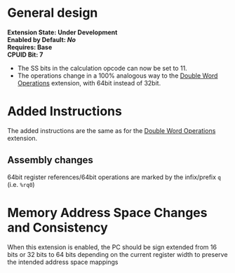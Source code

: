 # General design

**Extension State: Under Development**  
**Enabled by Default: *No***  
**Requires: Base**  
**CPUID Bit: 7**  

- The SS bits in the calculation opcode can now be set to 11.
- The operations change in a 100% analogous way to the [Double Word Operations](../double-word-operations) extension, with 64bit instead of 32bit.

# Added Instructions

The added instructions are the same as for the [Double Word Operations](../double-word-operations) extension.

## Assembly changes

64bit register references/64bit operations are marked by the infix/prefix `q` (i.e. `%rq0`)

# Memory Address Space Changes and Consistency

When this extension is enabled, the PC should be sign extended from 16 bits or 32 bits to 64 bits depending on the current register width to preserve the intended address space mappings
